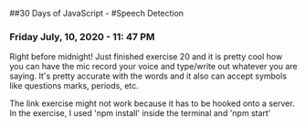 ##30 Days of JavaScript - 
#Speech Detection

### Friday July, 10, 2020 - 11: 47 PM

Right before midnight! Just finished exercise 20 and it is pretty cool how you can have the mic record your voice and type/write out whatever you are saying. It's pretty accurate with the words and it also can accept symbols like questions marks, periods, etc. 

The link exercise might not work because it has to be hooked onto a server. In the exercise, I used 'npm install' inside the terminal and 'npm start'